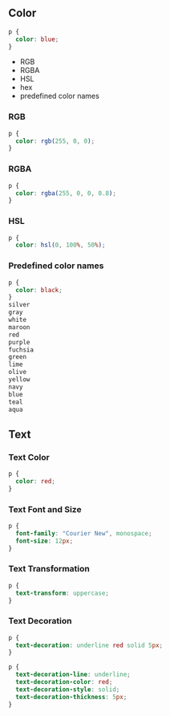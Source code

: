 ## Color
```css
p {
  color: blue;
}
```

- RGB
- RGBA
- HSL
- hex
- predefined color names

### RGB
```css
p {
  color: rgb(255, 0, 0);
}
```

### RGBA
```css
p {
  color: rgba(255, 0, 0, 0.8);
}
```

### HSL
```css
p {
  color: hsl(0, 100%, 50%);
```
### Predefined color names
```css
p {
  color: black;
}
silver
gray
white
maroon
red
purple
fuchsia
green
lime
olive
yellow
navy
blue
teal
aqua
```

## Text
### Text Color
```css
p {
  color: red;
}
```
### Text Font and Size
```css
p {
  font-family: "Courier New", monospace;
  font-size: 12px;
}
```

### Text Transformation
```css
p {
  text-transform: uppercase;
}
```

### Text Decoration
```css
p {
  text-decoration: underline red solid 5px;
}
```

```css
p {
  text-decoration-line: underline;
  text-decoration-color: red;
  text-decoration-style: solid;
  text-decoration-thickness: 5px;
}
```

